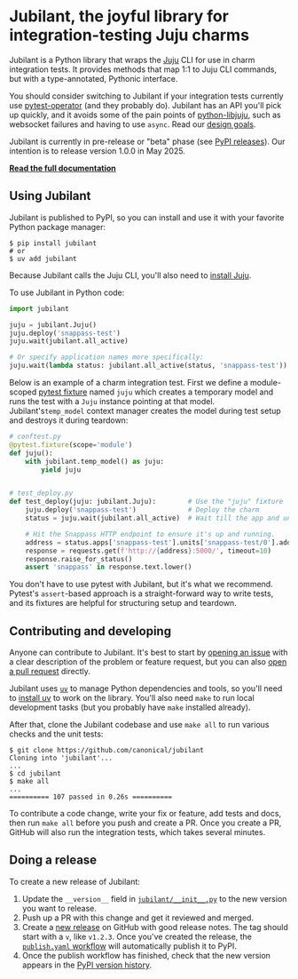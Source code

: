 # Jubilant, the joyful library for integration-testing Juju charms

Jubilant is a Python library that wraps the [Juju](https://juju.is/) CLI for use in charm integration tests. It provides methods that map 1:1 to Juju CLI commands, but with a type-annotated, Pythonic interface.

You should consider switching to Jubilant if your integration tests currently use [pytest-operator](https://github.com/charmed-kubernetes/pytest-operator) (and they probably do). Jubilant has an API you'll pick up quickly, and it avoids some of the pain points of [python-libjuju](https://github.com/juju/python-libjuju/), such as websocket failures and having to use `async`. Read our [design goals](https://canonical-jubilant.readthedocs-hosted.com/explanation/design-goals).

Jubilant is currently in pre-release or "beta" phase (see [PyPI releases](https://pypi.org/project/jubilant/#history)). Our intention is to release version 1.0.0 in May 2025.

[**Read the full documentation**](https://canonical-jubilant.readthedocs-hosted.com/)


## Using Jubilant

Jubilant is published to PyPI, so you can install and use it with your favorite Python package manager:

```
$ pip install jubilant
# or
$ uv add jubilant
```

Because Jubilant calls the Juju CLI, you'll also need to [install Juju](https://documentation.ubuntu.com/juju/3.6/howto/manage-juju/index.html#install-juju).

To use Jubilant in Python code:

```python
import jubilant

juju = jubilant.Juju()
juju.deploy('snappass-test')
juju.wait(jubilant.all_active)

# Or specify application names more specifically:
juju.wait(lambda status: jubilant.all_active(status, 'snappass-test'))
```

Below is an example of a charm integration test. First we define a module-scoped [pytest fixture](https://docs.pytest.org/en/stable/explanation/fixtures.html) named `juju` which creates a temporary model and runs the test with a `Juju` instance pointing at that model. Jubilant's`temp_model` context manager creates the model during test setup and destroys it during teardown:

```python
# conftest.py
@pytest.fixture(scope='module')
def juju():
    with jubilant.temp_model() as juju:
        yield juju


# test_deploy.py
def test_deploy(juju: jubilant.Juju):        # Use the "juju" fixture
    juju.deploy('snappass-test')             # Deploy the charm
    status = juju.wait(jubilant.all_active)  # Wait till the app and unit are 'active'

    # Hit the Snappass HTTP endpoint to ensure it's up and running.
    address = status.apps['snappass-test'].units['snappass-test/0'].address
    response = requests.get(f'http://{address}:5000/', timeout=10)
    response.raise_for_status()
    assert 'snappass' in response.text.lower()
```

You don't have to use pytest with Jubilant, but it's what we recommend. Pytest's `assert`-based approach is a straight-forward way to write tests, and its fixtures are helpful for structuring setup and teardown.


## Contributing and developing

Anyone can contribute to Jubilant. It's best to start by [opening an issue](https://github.com/canonical/jubilant/issues) with a clear description of the problem or feature request, but you can also [open a pull request](https://github.com/canonical/jubilant/pulls) directly.

Jubilant uses [`uv`](https://docs.astral.sh/uv/) to manage Python dependencies and tools, so you'll need to [install uv](https://docs.astral.sh/uv/#installation) to work on the library. You'll also need `make` to run local development tasks (but you probably have `make` installed already).

After that, clone the Jubilant codebase and use `make all` to run various checks and the unit tests:

```
$ git clone https://github.com/canonical/jubilant
Cloning into 'jubilant'...
...
$ cd jubilant
$ make all
...
========== 107 passed in 0.26s ==========
```

To contribute a code change, write your fix or feature, add tests and docs, then run `make all` before you push and create a PR. Once you create a PR, GitHub will also run the integration tests, which takes several minutes.


## Doing a release

To create a new release of Jubilant:

1. Update the `__version__` field in [`jubilant/__init__.py`](https://github.com/canonical/jubilant/blob/main/jubilant/__init__.py) to the new version you want to release.
2. Push up a PR with this change and get it reviewed and merged.
3. Create a [new release](https://github.com/canonical/jubilant/releases/new) on GitHub with good release notes. The tag should start with a `v`, like `v1.2.3`. Once you've created the release, the [`publish.yaml` workflow](https://github.com/canonical/jubilant/blob/main/.github/workflows/publish.yaml) will automatically publish it to PyPI.
4. Once the publish workflow has finished, check that the new version appears in the [PyPI version history](https://pypi.org/project/jubilant/#history).
